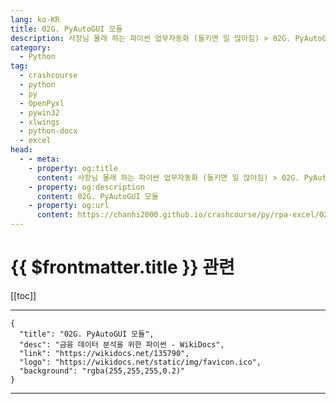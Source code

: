 ```yaml
---
lang: ko-KR
title: 02G. PyAutoGUI 모듈 
description: 사장님 몰래 하는 파이썬 업무자동화 (들키면 일 많아짐) > 02G. PyAutoGUI 모듈 
category:
  - Python
tag: 
  - crashcourse
  - python
  - py
  - OpenPyxl
  - pywin32
  - xlwings
  - python-docx
  - excel
head:
  - - meta:
    - property: og:title
      content: 사장님 몰래 하는 파이썬 업무자동화 (들키면 일 많아짐) > 02G. PyAutoGUI 모듈 
    - property: og:description
      content: 02G. PyAutoGUI 모듈 
    - property: og:url
      content: https://chanhi2000.github.io/crashcourse/py/rpa-excel/02g.html
---
```


# {{ $frontmatter.title }} 관련

[[toc]]

---

```component VPCard
{
  "title": "02G. PyAutoGUI 모듈",
  "desc": "금융 데이터 분석을 위한 파이썬 - WikiDocs",
  "link": "https://wikidocs.net/135790",
  "logo": "https://wikidocs.net/static/img/favicon.ico",
  "background": "rgba(255,255,255,0.2)"
}
```

---
